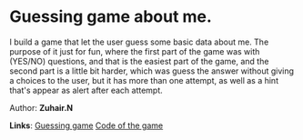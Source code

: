 # Guessing game about me.

I build a game that let the user guess some basic data about me. The purpose of it just for fun, where the first part of the game was with (YES/NO) questions, and that is the easiest part of the game, and the second part is a little bit harder, which was guess the answer without giving a choices to the user, but it has more than one attempt, as well as a hint that's appear as alert after each attempt.

Author: **Zuhair.N**

**Links**:
[Guessing game](https://zuhairnawasrah.github.io/aboutMe/)
[Code of the game](https://github.com/ZuhairNawasrah/aboutMe)
